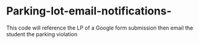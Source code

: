 # Parking-lot-email-notifications-
This code will reference the LP of a Google form submission then email the student the parking violation
